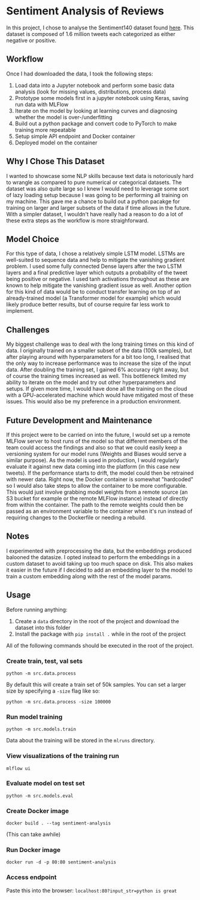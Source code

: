 # Sentiment Analysis of Reviews
In this project, I chose to analyse the Sentiment140 dataset found [here](https://www.kaggle.com/datasets/kazanova/sentiment140). This dataset is composed of 1.6 million tweets each categorized as either negative or positive.
## Workflow
Once I had downloaded the data, I took the following steps:
1. Load data into a Jupyter notebook and perform some basic data analysis (look for missing values, distributions, process data)
2. Prototype some models first in a jupyter notebook using Keras, saving run data with MLFlow
3. Iterate on the model by looking at learning curves and diagnosing whether the model is over-/underfitting
4. Build out a python package and convert code to PyTorch to make training more repeatable
5. Setup simple API endpoint and Docker container
6. Deployed model on the container

## Why I Chose This Dataset
I wanted to showcase some NLP skills because text data is notoriously hard to wrangle as compared to pure numerical or categorical datasets. The dataset was also quite large so I knew I would need to leverage some sort of lazy loading setup because I was going to be performing all training on my machine. This gave me a chance to build out a python pacakge for training on larger and larger subsets of the data if time allows in the future. With a simpler dataset, I wouldn't have really had a reason to do a lot of these extra steps as the workflow is more straighforward.
## Model Choice
For this type of data, I chose a relatively simple LSTM model. LSTMs are well-suited to sequence data and help to mitigate the vanishing gradient problem. I used some fully connected Dense layers after the two LSTM layers and a final predictive layer which outputs a probability of the tweet being positive or negative. I used tanh activations throughout as these are known to help mitigate the vanishing gradient issue as well. Another option for this kind of data would be to conduct transfer learning on top of an already-trained model (a Transformer model for example) which would likely produce better results, but of course require far less work to implement.
## Challenges
My biggest challenge was to deal with the long training times on this kind of data. I originally trained on a smaller subset of the data (100k samples), but after playing around with hyperparameters for a bit too long, I realised that the only way to increase performance was to increase the size of the input data. After doubling the training set, I gained 6% accuracy right away, but of course the training times increased as well. This bottleneck limited my ability to iterate on the model and try out other hyperparameters and setups. If given more time, I would have done all the training on the cloud with a GPU-accelerated machine which would have mitigated most of these issues. This would also be my preference in a production environment.
## Future Development and Maintenance
If this project were to be carried on into the future, I would set up a remote MLFlow server to host runs of the model so that different members of the team could access the findings and also so that we could easily keep a versioning system for our model runs (Weights and Biases would serve a similar purpose). As the model is used in production, I would regularly evaluate it against new data coming into the platform (in this case new tweets). If the performance starts to drift, the model could then be retrained with newer data. Right now, the Docker container is somewhat "hardcoded" so I would also take steps to allow the container to be more configurable. This would just involve grabbing model weights from a remote source (an S3 bucket for example or the remote MLFlow instance) instead of directly from within the container. The path to the remote weights could then be passed as an environment variable to the container when it's run instead of requiring changes to the Dockerfile or needing a rebuild.
## Notes
I experimented with preprocessing the data, but the embeddings produced balooned the datasize. I opted instead to perform the embeddings in a custom dataset to avoid taking up too much space on disk. This also makes it easier in the future if I decided to add an embedding layer to the model to train a custom embedding along with the rest of the model params.
## Usage
Before running anything:
1. Create a `data` directory in the root of the project and download the dataset into this folder
2. Install the package with `pip install .` while in the root of the project

All of the following commands should be executed in the root of the project.
### Create train, test, val sets
`python -m src.data.process`

By default this will create a train set of 50k samples. You can set a larger size by specifying a `-size` flag like so:

`python -m src.data.process -size 100000`
### Run model training
`python -m src.models.train`

Data about the training will be stored in the `mlruns` directory.
### View visualizations of the training run
`mlflow ui`
### Evaluate model on test set
`python -m src.models.eval`
### Create Docker image
`docker build . --tag sentiment-analysis`

(This can take awhile)
### Run Docker image
`docker run -d -p 80:80 sentiment-analysis`
### Access endpoint
Paste this into the browser: `localhost:80?input_str=python is great`
